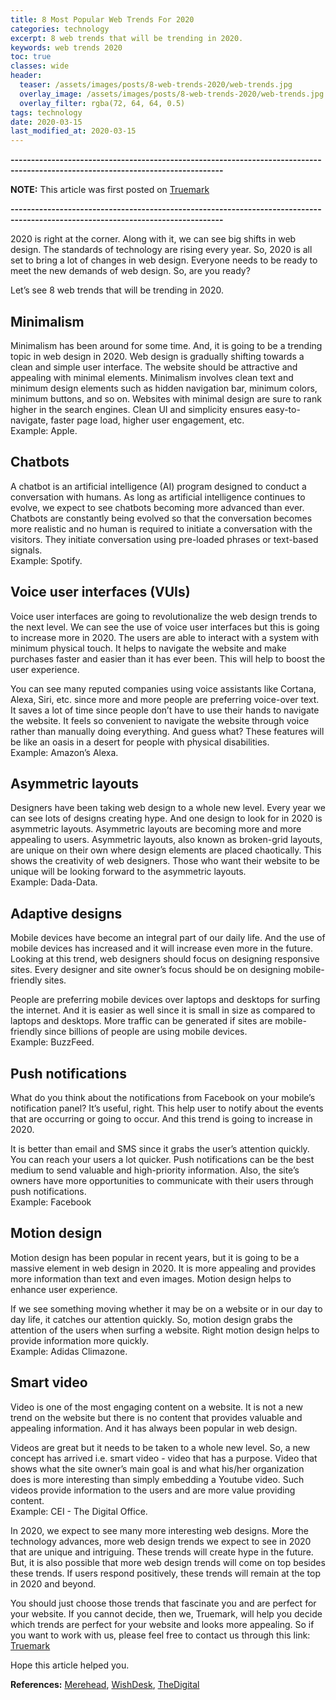 ```yaml
---
title: 8 Most Popular Web Trends For 2020
categories: technology
excerpt: 8 web trends that will be trending in 2020.
keywords: web trends 2020
toc: true
classes: wide
header:
  teaser: /assets/images/posts/8-web-trends-2020/web-trends.jpg
  overlay_image: /assets/images/posts/8-web-trends-2020/web-trends.jpg
  overlay_filter: rgba(72, 64, 64, 0.5)
tags: technology
date: 2020-03-15
last_modified_at: 2020-03-15
---
```


<b>--------------------------------------------------------------------------------------------------------------------------------</b>

**NOTE:** This article was first posted on [Truemark](https://truemark.com.np/blog/8-main-web-trends-for-2020)

<b>--------------------------------------------------------------------------------------------------------------------------------</b>

2020 is right at the corner. Along with it, we can see big shifts in web design. The standards of technology are rising every year. So, 2020 is all set to bring a lot of changes in web design. Everyone needs to be ready to meet the new demands of web design. So, are you ready?

Let’s see 8 web trends that will be trending in 2020.

## Minimalism

Minimalism has been around for some time. And, it is going to be a trending topic in web design in 2020. Web design is gradually shifting towards a clean and simple user interface. The website should be attractive and appealing with minimal elements. Minimalism involves clean text and minimum design elements such as hidden navigation bar, minimum colors, minimum buttons, and so on. Websites with minimal design are sure to rank higher in the search engines. Clean UI and simplicity ensures easy-to-navigate, faster page load, higher user engagement, etc.
<br>Example: Apple.

<!-- ![Minimalism](../assets/images/posts/8-web-trends-2020/minimalism.jpg) -->

## Chatbots

A chatbot is an artificial intelligence (AI) program designed to conduct a conversation with humans. As long as artificial intelligence continues to evolve, we expect to see chatbots becoming more advanced than ever. Chatbots are constantly being evolved so that the conversation becomes more realistic and no human is required to initiate a conversation with the visitors. They initiate conversation using pre-loaded phrases or text-based signals.
<br>Example: Spotify.

<!-- ![Chatbots](../assets/images/blogs/8-main-web-trends-for-2020/chatbot.jpg 'Chatbots') -->

## Voice user interfaces (VUIs)

Voice user interfaces are going to revolutionalize the web design trends to the next level. We can see the use of voice user interfaces but this is going to increase more in 2020. The users are able to interact with a system with minimum physical touch. It helps to navigate the website and make purchases faster and easier than it has ever been. This will help to boost the user experience.

You can see many reputed companies using voice assistants like Cortana, Alexa, Siri, etc. since more and more people are preferring voice-over text. It saves a lot of time since people don’t have to use their hands to navigate the website. It feels so convenient to navigate the website through voice rather than manually doing everything. And guess what? These features will be like an oasis in a desert for people with physical disabilities.
<br>Example: Amazon’s Alexa.

<!-- ![VoiceUserInterfaces](../../src/assets/images/blogs/8-main-web-trends-for-2020/voice-user-interface.png 'Voice User Interfaces') -->

## Asymmetric layouts

Designers have been taking web design to a whole new level. Every year we can see lots of designs creating hype. And one design to look for in 2020 is asymmetric layouts. Asymmetric layouts are becoming more and more appealing to users. Asymmetric layouts, also known as broken-grid layouts, are unique on their own where design elements are placed chaotically. This shows the creativity of web designers. Those who want their website to be unique will be looking forward to the asymmetric layouts.
<br>Example: Dada-Data.

<!-- ![AsymmetricLayouts](../../src/assets/images/blogs/8-main-web-trends-for-2020/asymmetric-layout.png 'Asymmetric Layouts') -->

## Adaptive designs

Mobile devices have become an integral part of our daily life. And the use of mobile devices has increased and it will increase even more in the future. Looking at this trend, web designers should focus on designing responsive sites. Every designer and site owner’s focus should be on designing mobile-friendly sites.

People are preferring mobile devices over laptops and desktops for surfing the internet. And it is easier as well since it is small in size as compared to laptops and desktops. More traffic can be generated if sites are mobile-friendly since billions of people are using mobile devices.
<br>Example: BuzzFeed.

<!-- ![AdaptiveDesigns](../../src/assets/images/blogs/8-main-web-trends-for-2020/adaptive-designs.jpg 'Adaptive Designs') -->

## Push notifications

What do you think about the notifications from Facebook on your mobile’s notification panel? It’s useful, right. This help user to notify about the events that are occurring or going to occur. And this trend is going to increase in 2020.

It is better than email and SMS since it grabs the user’s attention quickly. You can reach your users a lot quicker. Push notifications can be the best medium to send valuable and high-priority information. Also, the site’s owners have more opportunities to communicate with their users through push notifications.
<br>Example: Facebook

<!-- ![PushNotifications](../../src/assets/images/blogs/8-main-web-trends-for-2020/push-notifications.jpg 'Push Notifications') -->

## Motion design

Motion design has been popular in recent years, but it is going to be a massive element in web design in 2020. It is more appealing and provides more information than text and even images. Motion design helps to enhance user experience.

If we see something moving whether it may be on a website or in our day to day life, it catches our attention quickly. So, motion design grabs the attention of the users when surfing a website. Right motion design helps to provide information more quickly.
<br>Example: Adidas Climazone.

<!-- ![MotionDesign](https://drive.google.com/uc?id=1zAH7TwxmnoAH5yYqbQvIerZm2FcRwKnC 'Motion Design') -->

## Smart video

Video is one of the most engaging content on a website. It is not a new trend on the website but there is no content that provides valuable and appealing information. And it has always been popular in web design.

Videos are great but it needs to be taken to a whole new level. So, a new concept has arrived i.e. smart video - video that has a purpose. Video that shows what the site owner’s main goal is and what his/her organization does is more interesting than simply embedding a Youtube video. Such videos provide information to the users and are more value providing content.
<br>Example: CEI - The Digital Office.

<!-- ![SmartVideo](https://drive.google.com/uc?id=1wqlp50oc_kreYqFO0wmMbnvTaKpHX85t 'Smart Video') -->

In 2020, we expect to see many more interesting web designs. More the technology advances, more web design trends we expect to see in 2020 that are unique and intriguing. These trends will create hype in the future. But, it is also possible that more web design trends will come on top besides these trends. If users respond positively, these trends will remain at the top in 2020 and beyond.

You should just choose those trends that fascinate you and are perfect for your website. If you cannot decide, then we, Truemark, will help you decide which trends are perfect for your website and looks more appealing. So if you want to work with us, please feel free to contact us through this link: [Truemark](https://truemark.com.np/)


Hope this article helped you.

**References:** [Merehead](https://merehead.com/blog/8-main-trends-of-web-design-2020/), [WishDesk](https://wishdesk.com/blog/web-design-trends-2020), [TheDigital](https://www.theedigital.com/blog/web-design-trends)






